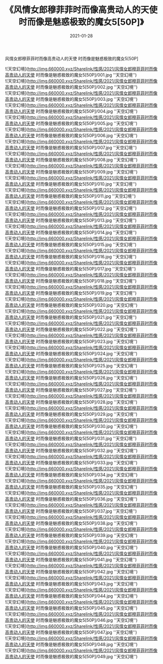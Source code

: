 ﻿---
layout: post
title:  《风情女郎穆菲菲时而像高贵动人的天使 时而像是魅惑极致的魔女5[50P]》
date:   2021-01-28
img: http://img.660000.xyz/Sharelink/性感/2021/风情女郎穆菲菲时而像高贵动人的天使 时而像是魅惑极致的魔女5[50P]/000.jpg
categories: [美女, 性感, 泳衣]
---

风情女郎穆菲菲时而像高贵动人的天使 时而像是魅惑极致的魔女5[50P]



![天空幻境](http://img.660000.xyz/Sharelink/性感/2021/风情女郎穆菲菲时而像高贵动人的天使 时而像是魅惑极致的魔女5[50P]/001.jpg ''天空幻境'') <br>
![天空幻境](http://img.660000.xyz/Sharelink/性感/2021/风情女郎穆菲菲时而像高贵动人的天使 时而像是魅惑极致的魔女5[50P]/002.jpg ''天空幻境'') <br>
![天空幻境](http://img.660000.xyz/Sharelink/性感/2021/风情女郎穆菲菲时而像高贵动人的天使 时而像是魅惑极致的魔女5[50P]/003.jpg ''天空幻境'') <br>
![天空幻境](http://img.660000.xyz/Sharelink/性感/2021/风情女郎穆菲菲时而像高贵动人的天使 时而像是魅惑极致的魔女5[50P]/004.jpg ''天空幻境'') <br>
![天空幻境](http://img.660000.xyz/Sharelink/性感/2021/风情女郎穆菲菲时而像高贵动人的天使 时而像是魅惑极致的魔女5[50P]/005.jpg ''天空幻境'') <br>
![天空幻境](http://img.660000.xyz/Sharelink/性感/2021/风情女郎穆菲菲时而像高贵动人的天使 时而像是魅惑极致的魔女5[50P]/006.jpg ''天空幻境'') <br>
![天空幻境](http://img.660000.xyz/Sharelink/性感/2021/风情女郎穆菲菲时而像高贵动人的天使 时而像是魅惑极致的魔女5[50P]/007.jpg ''天空幻境'') <br>
![天空幻境](http://img.660000.xyz/Sharelink/性感/2021/风情女郎穆菲菲时而像高贵动人的天使 时而像是魅惑极致的魔女5[50P]/008.jpg ''天空幻境'') <br>
![天空幻境](http://img.660000.xyz/Sharelink/性感/2021/风情女郎穆菲菲时而像高贵动人的天使 时而像是魅惑极致的魔女5[50P]/009.jpg ''天空幻境'') <br>
![天空幻境](http://img.660000.xyz/Sharelink/性感/2021/风情女郎穆菲菲时而像高贵动人的天使 时而像是魅惑极致的魔女5[50P]/010.jpg ''天空幻境'') <br>
![天空幻境](http://img.660000.xyz/Sharelink/性感/2021/风情女郎穆菲菲时而像高贵动人的天使 时而像是魅惑极致的魔女5[50P]/011.jpg ''天空幻境'') <br>
![天空幻境](http://img.660000.xyz/Sharelink/性感/2021/风情女郎穆菲菲时而像高贵动人的天使 时而像是魅惑极致的魔女5[50P]/012.jpg ''天空幻境'') <br>
![天空幻境](http://img.660000.xyz/Sharelink/性感/2021/风情女郎穆菲菲时而像高贵动人的天使 时而像是魅惑极致的魔女5[50P]/013.jpg ''天空幻境'') <br>
![天空幻境](http://img.660000.xyz/Sharelink/性感/2021/风情女郎穆菲菲时而像高贵动人的天使 时而像是魅惑极致的魔女5[50P]/014.jpg ''天空幻境'') <br>
![天空幻境](http://img.660000.xyz/Sharelink/性感/2021/风情女郎穆菲菲时而像高贵动人的天使 时而像是魅惑极致的魔女5[50P]/015.jpg ''天空幻境'') <br>
![天空幻境](http://img.660000.xyz/Sharelink/性感/2021/风情女郎穆菲菲时而像高贵动人的天使 时而像是魅惑极致的魔女5[50P]/016.jpg ''天空幻境'') <br>
![天空幻境](http://img.660000.xyz/Sharelink/性感/2021/风情女郎穆菲菲时而像高贵动人的天使 时而像是魅惑极致的魔女5[50P]/017.jpg ''天空幻境'') <br>
![天空幻境](http://img.660000.xyz/Sharelink/性感/2021/风情女郎穆菲菲时而像高贵动人的天使 时而像是魅惑极致的魔女5[50P]/018.jpg ''天空幻境'') <br>
![天空幻境](http://img.660000.xyz/Sharelink/性感/2021/风情女郎穆菲菲时而像高贵动人的天使 时而像是魅惑极致的魔女5[50P]/019.jpg ''天空幻境'') <br>
![天空幻境](http://img.660000.xyz/Sharelink/性感/2021/风情女郎穆菲菲时而像高贵动人的天使 时而像是魅惑极致的魔女5[50P]/020.jpg ''天空幻境'') <br>
![天空幻境](http://img.660000.xyz/Sharelink/性感/2021/风情女郎穆菲菲时而像高贵动人的天使 时而像是魅惑极致的魔女5[50P]/021.jpg ''天空幻境'') <br>
![天空幻境](http://img.660000.xyz/Sharelink/性感/2021/风情女郎穆菲菲时而像高贵动人的天使 时而像是魅惑极致的魔女5[50P]/022.jpg ''天空幻境'') <br>
![天空幻境](http://img.660000.xyz/Sharelink/性感/2021/风情女郎穆菲菲时而像高贵动人的天使 时而像是魅惑极致的魔女5[50P]/023.jpg ''天空幻境'') <br>
![天空幻境](http://img.660000.xyz/Sharelink/性感/2021/风情女郎穆菲菲时而像高贵动人的天使 时而像是魅惑极致的魔女5[50P]/024.jpg ''天空幻境'') <br>
![天空幻境](http://img.660000.xyz/Sharelink/性感/2021/风情女郎穆菲菲时而像高贵动人的天使 时而像是魅惑极致的魔女5[50P]/025.jpg ''天空幻境'') <br>
![天空幻境](http://img.660000.xyz/Sharelink/性感/2021/风情女郎穆菲菲时而像高贵动人的天使 时而像是魅惑极致的魔女5[50P]/026.jpg ''天空幻境'') <br>
![天空幻境](http://img.660000.xyz/Sharelink/性感/2021/风情女郎穆菲菲时而像高贵动人的天使 时而像是魅惑极致的魔女5[50P]/027.jpg ''天空幻境'') <br>
![天空幻境](http://img.660000.xyz/Sharelink/性感/2021/风情女郎穆菲菲时而像高贵动人的天使 时而像是魅惑极致的魔女5[50P]/028.jpg ''天空幻境'') <br>
![天空幻境](http://img.660000.xyz/Sharelink/性感/2021/风情女郎穆菲菲时而像高贵动人的天使 时而像是魅惑极致的魔女5[50P]/029.jpg ''天空幻境'') <br>
![天空幻境](http://img.660000.xyz/Sharelink/性感/2021/风情女郎穆菲菲时而像高贵动人的天使 时而像是魅惑极致的魔女5[50P]/030.jpg ''天空幻境'') <br>
![天空幻境](http://img.660000.xyz/Sharelink/性感/2021/风情女郎穆菲菲时而像高贵动人的天使 时而像是魅惑极致的魔女5[50P]/031.jpg ''天空幻境'') <br>
![天空幻境](http://img.660000.xyz/Sharelink/性感/2021/风情女郎穆菲菲时而像高贵动人的天使 时而像是魅惑极致的魔女5[50P]/032.jpg ''天空幻境'') <br>
![天空幻境](http://img.660000.xyz/Sharelink/性感/2021/风情女郎穆菲菲时而像高贵动人的天使 时而像是魅惑极致的魔女5[50P]/033.jpg ''天空幻境'') <br>
![天空幻境](http://img.660000.xyz/Sharelink/性感/2021/风情女郎穆菲菲时而像高贵动人的天使 时而像是魅惑极致的魔女5[50P]/034.jpg ''天空幻境'') <br>
![天空幻境](http://img.660000.xyz/Sharelink/性感/2021/风情女郎穆菲菲时而像高贵动人的天使 时而像是魅惑极致的魔女5[50P]/035.jpg ''天空幻境'') <br>
![天空幻境](http://img.660000.xyz/Sharelink/性感/2021/风情女郎穆菲菲时而像高贵动人的天使 时而像是魅惑极致的魔女5[50P]/036.jpg ''天空幻境'') <br>
![天空幻境](http://img.660000.xyz/Sharelink/性感/2021/风情女郎穆菲菲时而像高贵动人的天使 时而像是魅惑极致的魔女5[50P]/037.jpg ''天空幻境'') <br>
![天空幻境](http://img.660000.xyz/Sharelink/性感/2021/风情女郎穆菲菲时而像高贵动人的天使 时而像是魅惑极致的魔女5[50P]/038.jpg ''天空幻境'') <br>
![天空幻境](http://img.660000.xyz/Sharelink/性感/2021/风情女郎穆菲菲时而像高贵动人的天使 时而像是魅惑极致的魔女5[50P]/039.jpg ''天空幻境'') <br>
![天空幻境](http://img.660000.xyz/Sharelink/性感/2021/风情女郎穆菲菲时而像高贵动人的天使 时而像是魅惑极致的魔女5[50P]/040.jpg ''天空幻境'') <br>
![天空幻境](http://img.660000.xyz/Sharelink/性感/2021/风情女郎穆菲菲时而像高贵动人的天使 时而像是魅惑极致的魔女5[50P]/041.jpg ''天空幻境'') <br>
![天空幻境](http://img.660000.xyz/Sharelink/性感/2021/风情女郎穆菲菲时而像高贵动人的天使 时而像是魅惑极致的魔女5[50P]/042.jpg ''天空幻境'') <br>
![天空幻境](http://img.660000.xyz/Sharelink/性感/2021/风情女郎穆菲菲时而像高贵动人的天使 时而像是魅惑极致的魔女5[50P]/043.jpg ''天空幻境'') <br>
![天空幻境](http://img.660000.xyz/Sharelink/性感/2021/风情女郎穆菲菲时而像高贵动人的天使 时而像是魅惑极致的魔女5[50P]/044.jpg ''天空幻境'') <br>
![天空幻境](http://img.660000.xyz/Sharelink/性感/2021/风情女郎穆菲菲时而像高贵动人的天使 时而像是魅惑极致的魔女5[50P]/045.jpg ''天空幻境'') <br>
![天空幻境](http://img.660000.xyz/Sharelink/性感/2021/风情女郎穆菲菲时而像高贵动人的天使 时而像是魅惑极致的魔女5[50P]/046.jpg ''天空幻境'') <br>
![天空幻境](http://img.660000.xyz/Sharelink/性感/2021/风情女郎穆菲菲时而像高贵动人的天使 时而像是魅惑极致的魔女5[50P]/047.jpg ''天空幻境'') <br>
![天空幻境](http://img.660000.xyz/Sharelink/性感/2021/风情女郎穆菲菲时而像高贵动人的天使 时而像是魅惑极致的魔女5[50P]/048.jpg ''天空幻境'') <br>
![天空幻境](http://img.660000.xyz/Sharelink/性感/2021/风情女郎穆菲菲时而像高贵动人的天使 时而像是魅惑极致的魔女5[50P]/049.jpg ''天空幻境'') <br>
